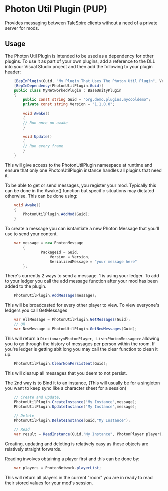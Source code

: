 # Photon Util Plugin (PUP)

Provides messaging between TaleSpire clients without a need of a private server for mods.

## Usage

The Photon Util Plugin is intended to be used as a dependency for other plugins. To use it as part of your own plugins, add a reference to the DLL into your Visual Studio project and then add the following to your plugin header:

```C#
    [BepInPlugin(Guid, "My Plugin That Uses The Photon Util Plugin", Version)]
    [BepInDependency(PhotonUtilPlugin.Guid)]
    public class MyNetworkedPlugin : BaseUnityPlugin
    {
        public const string Guid = "org.demo.plugins.mycooldemo";
        private const string Version = "1.1.0.0";
        
        void Awake()
        {
		// Run once on awake
        }
        
        void Update()
        {
		// Run every frame
        }
    }
```

This will give access to the PhotonUtilPlugin namespace at runtime and ensure that only one PhotonUtilPlugin instance handles all plugins that need it.

To be able to get or send messages, you register your mod. Typically this can be done in the Awake() function but specific situations may dictated otherwise. This can be done using:

```C#
    void Awake()
    {
        PhotonUtilPlugin.AddMod(Guid);
    }
```

To create a message you can isntantiate a new Photon Message that you'll use to send your content.

```C#
	var message = new PhotonMessage	
		{
        		PackageId = Guid,
                	Version = Version,
                	SerializedMessage = "your message here"
		};
```

There's currently 2 ways to send a message. 1 is using your ledger.
To add to your ledger you call the add message function after your mod has been added to the plugin.
```C#
	PhotonUtilPlugin.AddMessage(message);
```
This will be broadcasted for every other player to view.
To view everyone's ledgers you call GetMessages
```C#
	var AllMessage = PhotonUtilPlugin.GetMessages(Guid);
	// OR
	var NewMessage = PhotonUtilPlugin.GetNewMessages(Guid);
```
This will return a `Dictionary<PhotonPlayer, List<PhotonMessage>>` allowing you to go through the history of messages per person within the room.
If you're ledger is getting abit long you may call the clear function to clean it up.
```C#
	PhotonUtilPlugin.ClearNonPersistent(Guid);
```
This will clearup all messages that you deem to not persist.

The 2nd way is to Bind it to an instance, (This will usually be for a singleton you want to keep sync like a character sheet for a session) 

```C#
	// Create and Update, 
	PhotonUtilPlugin.CreateInstance("My Instance",message);
	PhotonUtilPlugin.UpdateInstance("My Instance",message);
	
	// Delete
	PhotonUtilPlugin.DeleteInstance(Guid,"My Instance");

	// Read
	var result = ReadInstance(Guid,"My Instance", PhotonPlayer player);
```
Creating, updating and deleting is relatively easy as these objects are relatively straight forwards.

Reading involves obtaining a player first and this can be done by:
```C#
	var players = PhotonNetwork.playerList;
```
This will return all players in the current "room" you are in ready to read their stored values for your mod's session.
